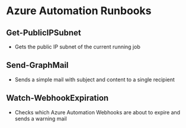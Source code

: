 # Azure Automation Runbooks

## Get-PublicIPSubnet
- Gets the public IP subnet of the current running job

## Send-GraphMail
- Sends a simple mail with subject and content to a single recipient

## Watch-WebhookExpiration
- Checks which Azure Automation Webhooks are about to expire and sends a warning mail